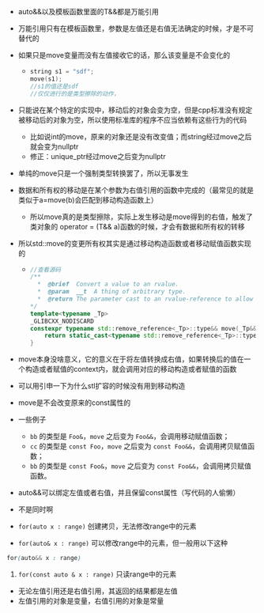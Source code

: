 - auto&&以及模板函数里面的T&&都是万能引用

- 万能引用只有在模板函数里，参数是左值还是右值无法确定的时候，才是不可替代的

- 如果只是move变量而没有左值接收它的话，那么该变量是不会变化的

  - ```cpp
    string s1 = "sdf";
    move(s1);
    //s1的值还是sdf
    //仅仅进行的是类型擦除的动作，
    ```



- 只能说在某个特定的实现中，移动后的对象会变为空，但是cpp标准没有规定被移动后的对象为空，所以使用标准库的程序不应当依赖有这些行为的代码
  - 比如说int的move，原来的对象还是没有改变值；而string经过move之后就会变为nullptr
  - 修正：unique_ptr经过move之后变为nullptr



- 单纯的move只是一个强制类型转换罢了，所以无事发生

- 数据和所有权的移动是在某个参数为右值引用的函数中完成的（最常见的就是类似于a=move(b)会匹配到移动构造函数上）

  - 所以move真的是类型擦除，实际上发生移动是move得到的右值，触发了类对象的 operator = (T&& a)函数的时候，才会有数据和所有权的转移

- 所以std::move的变更所有权其实是通过移动构造函数或者移动赋值函数实现的

  - ```cpp
    //查看源码
    /**
      *  @brief  Convert a value to an rvalue.
      *  @param  __t  A thing of arbitrary type.
      *  @return The parameter cast to an rvalue-reference to allow moving it.
    */
    template<typename _Tp>
    _GLIBCXX_NODISCARD
    constexpr typename std::remove_reference<_Tp>::type&& move(_Tp&& __t) noexcept {
        return static_cast<typename std::remove_reference<_Tp>::type&&>(__t);
    }
    ```

- move本身没啥意义，它的意义在于将左值转换成右值，如果转换后的值在一个构造或者赋值的context内，就会调用对应的移动构造或者赋值的函数

- 可以用引申一下为什么stl扩容的时候没有用到移动构造

- move是不会改变原来的const属性的

- 一些例子

  - `bb` 的类型是 `Foo&`，`move` 之后变为 `Foo&&`，会调用移动赋值函数；
  - `cc` 的类型是 `const Foo`，`move` 之后变为 `const Foo&&`，会调用拷贝赋值函数；
  - `bb` 的类型是 `const Foo&`，`move` 之后变为 `const Foo&&`，会调用拷贝赋值函数。



- auto&&可以绑定左值或者右值，并且保留const属性（写代码的人偷懒）
- 不是同时啊



- `for(auto x : range)`
  创建拷贝，无法修改range中的元素
- `for(auto& x : range)`
  可以修改range中的元素，但一般用以下这种

```scss
for(auto&& x : range)
```

1. `for(const auto & x : range)`
   只读range中的元素



- 无论左值引用还是右值引用，其返回的结果都是左值
- 左值引用的对象是变量，右值引用的对象是常量